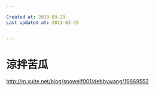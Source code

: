 ```yaml
---

Created at: 2013-03-29
Last updated at: 2013-03-29


---
```


# 涼拌苦瓜


http://m.xuite.net/blog/snowelf001/debbywang/19869552

